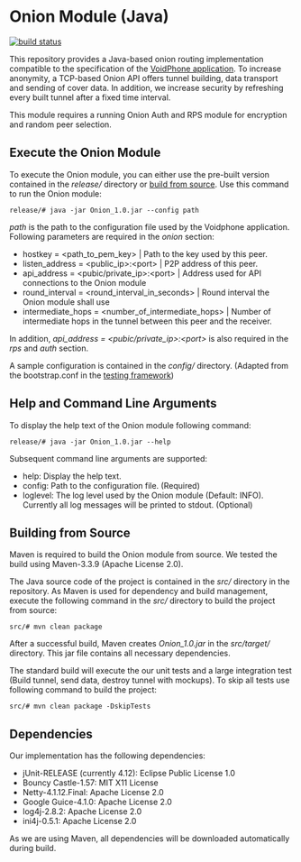 Onion Module (Java)
===================
[![build status](https://gitlab.lrz.de/ga78sil/p2p-2017-group17-onion/badges/master/build.svg)](https://gitlab.lrz.de/ga78sil/p2p-2017-group17-onion/commits/master)

This repository provides a Java-based onion routing implementation compatible to the specification of the [VoidPhone application](https://gitlab.lrz.de/voidphone).
To increase anonymity, a TCP-based Onion API offers tunnel building, data transport and sending of cover data.
In addition, we increase security by refreshing every built tunnel after a fixed time interval.

This module requires a running Onion Auth and RPS module for encryption and random peer selection.

## Execute the Onion Module ##

To execute the Onion module, you can either use the pre-built version contained in the *release/* directory or [build from source](#building-from-source).
Use this command to run the Onion module:

    release/# java -jar Onion_1.0.jar --config path

*path* is the path to the configuration file used by the Voidphone application.
Following parameters are required in the *onion* section:


* hostkey = \<path_to_pem_key\>                         | Path to the key used by this peer.
* listen_address = \<public_ip\>:\<port\>               | P2P address of this peer.
* api_address = \<pubic/private_ip\>:\<port\>           | Address used for API connections to the Onion module
* round_interval = \<round_interval_in_seconds\>      | Round interval the Onion module shall use
* intermediate_hops = \<number_of_intermediate_hops\> | Number of intermediate hops in the tunnel between this peer and the receiver.

In addition, *api_address = \<pubic/private_ip\>:\<port\>* is also required in the *rps* and *auth* section.

A sample configuration is contained in the *config/* directory. (Adapted from the bootstrap.conf in the [testing framework](https://gitlab.lrz.de/voidphone/testing))

## Help and Command Line Arguments ##

To display the help text of the Onion module following command:

    release/# java -jar Onion_1.0.jar --help

Subsequent command line arguments are supported:

* help: Display the help text.
* config: Path to the configuration file. (Required)
* loglevel: The log level used by the Onion module (Default: INFO). Currently all log messages will be printed to stdout. (Optional)



## Building from Source

Maven is required to build the Onion module from source.
We tested the build using Maven-3.3.9 (Apache License 2.0).

The Java source code of the project is contained in the *src/* directory in the repository.
As Maven is used for dependency and build management, execute the following command in the *src/* directory to build the project from source:

    src/# mvn clean package

After a successful build, Maven creates *Onion_1.0.jar* in the *src/target/* directory.
This jar file contains all necessary dependencies.

The standard build will execute the our unit tests and a large integration test (Build tunnel, send data, destroy tunnel with mockups).
To skip all tests use following command to build the project:

    src/# mvn clean package -DskipTests


## Dependencies

Our implementation has the following dependencies:

* jUnit-RELEASE (currently 4.12): Eclipse Public License 1.0
* Bouncy Castle-1.57: MIT X11 License
* Netty-4.1.12.Final: Apache License 2.0
* Google Guice-4.1.0: Apache License 2.0
* log4j-2.8.2: Apache License 2.0
* ini4j-0.5.1: Apache License 2.0

As we are using Maven, all dependencies will be downloaded automatically during build.

